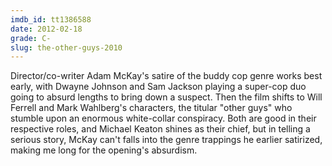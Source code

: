 ```yaml
---
imdb_id: tt1386588
date: 2012-02-18
grade: C-
slug: the-other-guys-2010
---
```


Director/co-writer Adam McKay's satire of the buddy cop genre works best early, with Dwayne Johnson and Sam Jackson playing a super-cop duo going to absurd lengths to bring down a suspect. Then the film shifts to Will Ferrell and Mark Wahlberg's characters, the titular "other guys" who stumble upon an enormous white-collar conspiracy. Both are good in their respective roles, and Michael Keaton shines as their chief, but in telling a serious story, McKay can't falls into the genre trappings he earlier satirized, making me long for the opening's absurdism.
